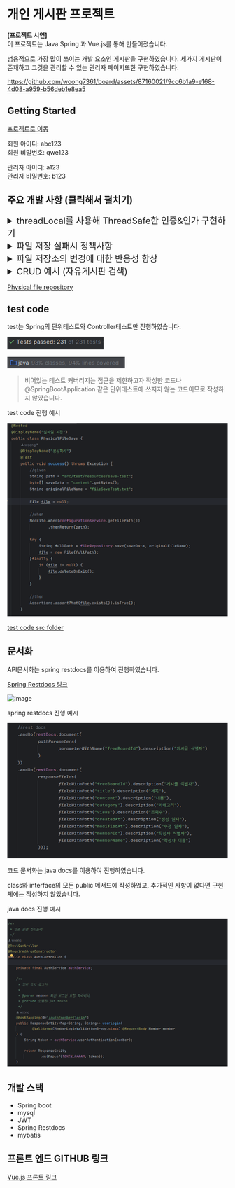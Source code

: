 
# 개인 게시판 프로젝트

**[프로젝트 시연]**  
이 프로젝트는 Java Spring 과 Vue.js를 통해 만들어졌습니다.

범용적으로 가장 많이 쓰이는 개발 요소인 게시판을 구현하였습니다. 
세가지 게시판이 존재하고 그것을 관리할 수 있는 관리자 페이지또한 구현하였습니다.

https://github.com/woong7361/board/assets/87160021/9cc6b1a9-e168-4d08-a959-b56deb1e8ea5


## Getting Started
<a href="http://15.165.133.6/" target="_blank">프로젝트로 이동</a>

회원 아이디: abc123   
회원 비밀번호: qwe123

관리자 아이디: a123  
관리자 비밀번호: b123

## 주요 개발 사항 (클릭해서 펼치기)

<details>
    <summary style="font-size: 20px"> threadLocal를 사용해 ThreadSafe한 인증&인가 구현하기</summary>

프레임워크 없이 인증 과정을 구현하다보니 Spring Security에서 영감을 얻어 ThreadLocal을 사용해  내가 필요한 부분까지 Security와 비슷하게 구현하게 되었다.

1. #### Thread Local을 사용하기 위해 wrapping 저장소인 AuthenticationHolder 생성과 인증 wrapper 객체 생성
   ```
    /**
     * 인증된 회원 보관소
     */
     public class AuthenticationHolder {
     private static final ThreadLocal<Principal> threadLocal = ThreadLocal.withInitial(() -> null);

       /**
        * 인증된 회원 주입
        *
        * @param principal 인증된 회원
        */
       public static void setPrincipal(Principal principal) {
           threadLocal.set(principal);
       }

       /**
        * 인증된 회원 가져오기
        *
        * @return 인증된 회원
        */
       public static Principal getPrincipal() {
           return threadLocal.get();
       }
   
      ...
   }
   ```
   
   - <a href="https://github.com/woong7361/board/blob/main/src/main/java/com/example/notice/auth/AuthenticationHolder.java" target="_blank">AuthenticationHolder - threadLocal Wrapping Class</a>
   - <a href="https://github.com/woong7361/board/blob/main/src/main/java/com/example/notice/auth/principal/Principal.java" target="_blank">Principal - Holder에 저장되는 인증 객체</a>
   
2. #### Thread Local이 Thread Safe를 확인하기 위해 Thread test 진행

   ```
   @DisplayName("로컬 스레드마다 다른 값 확인")
        @Test
        public void multiThread() throws Exception{
            //given
            ## 100개의 스레드풀
            ExecutorService executorService = Executors.newFixedThreadPool(100);

            ## 10000번의 작업 진행
            int threadCount = 10000; 
            CountDownLatch latch = new CountDownLatch(threadCount);

            List<Long> memberIds = new ArrayList<>();
            List<Long> results = new CopyOnWriteArrayList<>();

            //when
            for (long i = 0; i < threadCount; i++) {
                memberIds.add(i);

                Member member = Member.builder()
                        .memberId(i)
                        .build();
                Principal<Member> principal = new MemberPrincipal(member);

                executorService.submit(() -> {
                    try {
                        AuthenticationHolder.setPrincipal(principal);
                        Principal<Member> savedPrincipal = AuthenticationHolder.getPrincipal();
                        long savedMemberId = savedPrincipal.getAuthentication().getMemberId();

                        results.add(savedMemberId);
                    } finally {
                        latch.countDown();
                    }
                });
            }
            latch.await();

            //then
            memberIds.sort((t1, t2) -> (int) (t1 - t2));
            results.sort((t1, t2) -> (int) (t1 - t2));
            assertThat(memberIds).usingRecursiveComparison().isEqualTo(results);
        }
   ```
   - <a href="https://github.com/woong7361/board/blob/5ac16d321fcd836cf585a918006657608bbc8c0e/src/test/java/com/example/notice/auth/AuthenticationHolderTest.java#L60C1-L99C10" target="_blank">test code 링크</a>

3. #### intercepter와 JWT를 사용해 인증과 인가 구현
   인증 과정
   ```
    /**
     * JWT를 통해 인증 과정을 진행한다.
     * @apiNote token이 없다면 비회원으로, 있다면 회원으로 다음 interceptor로 진행한다.
     */
    @Override
    public boolean preHandle(HttpServletRequest request, HttpServletResponse response, Object handler) throws Exception {
        if (request.getMethod().equals(PathMethod.OPTIONS.name())) {
            return true;
        }

        String bearerToken = request.getHeader(AUTHORIZATION);

        AuthenticationHolder.clear();
        if (bearerToken == null) {
            setGuest();
        } else {
            setMember(bearerToken);
        }

        return true;
    }
   ```
   인가 과정
   ```
    /**
     * AuthenticationRole에 따라 인가 과정을 진행한다.
     */
    @Override
    public boolean preHandle(HttpServletRequest request, HttpServletResponse response, Object handler) throws Exception {
        if (request.getMethod().equals(PathMethod.OPTIONS.name())) {
            return true;
        }

        if (pathContainer.match(request.getRequestURI(), PathMethod.valueOf(request.getMethod()), AuthenticationHolder.getRole())) {
            return true;
        }
        throw new AuthorizationException(ErrorMessageConstant.AUTHORIZATION_EXCEPTION_MESSAGE);
    }
   ```
    - <a href="https://github.com/woong7361/board/blob/main/src/main/java/com/example/notice/auth/filter/JwtTokenInterceptor.java" target="_blank">인증 Interceptor Class</a>
    - <a href="https://github.com/woong7361/board/blob/main/src/main/java/com/example/notice/auth/filter/AuthorizationInterceptor.java" target="_blank">인가 Interceptor Class</a>

4. #### urlPattern, HttpMethod, Role을 갖춘 pathContainer 구현 (인가 과정중에 사용)
   ```
    /**
     * 요청 경로를 관리하는 경로 저장소
     */
    public class PathContainer {
        private final PathMatcher pathMatcher = new AntPathMatcher();
        private final List<PathWithRole> includePathPattern = new ArrayList<>();
        private final List<PathWithRole> excludePathPattern = new ArrayList<>();
    
        /**
         * 경로 저장소에 경로를 추가한다
         * @param pathPattern 요청 경로
         * @param pathMethod 요청 메서드
         * @param role 권한
         */
        public void includePathPattern(String pathPattern, PathMethod pathMethod, AuthorizationRole role) {
            this.includePathPattern.add(new PathWithRole(pathPattern, pathMethod, role));
        }
    
        /**
         * 경로 저장소에 경로를 제외한다.
         * @param pathPattern 요청 경로
         * @param pathMethod 요청 메서드
         * @param role 권한
         */
        public void excludePathPattern(String pathPattern, PathMethod pathMethod, AuthorizationRole role) {
            this.excludePathPattern.add(new PathWithRole(pathPattern, pathMethod, role));
        }
    
        /**
         * 요청 경로가 저장된 경로에 해당하는지 판별한다.
         * @param targetPath 요청 경로
         * @param pathMethod 요청 메서드
         * @param role 권한
         * @return 판별 결과
         */
        public Boolean match(String targetPath, PathMethod pathMethod, AuthorizationRole role) {
            ...
        }
        ...
    }
   ```
   - <a href="https://github.com/woong7361/board/blob/main/src/main/java/com/example/notice/auth/path/PathContainer.java" target="_blank">pathContainer class</a>

5. #### 기존 interceptor와의 통일성을 고려해 WebConfig 에서 pattern 추가
   ```
   @Configuration
   @RequiredArgsConstructor
   public class WebConfig implements WebMvcConfigurer {
    
    @Override
    public void addInterceptors(InterceptorRegistry registry) {

       ...

        registry.addInterceptor(authorizationInterceptor)
                .addPathPatterns("/api/**");

        setInterceptorPatterns(authorizationInterceptor);
    }

    private void setInterceptorPatterns(AuthorizationInterceptor authorizationInterceptor) {
        authorizationInterceptor.includePathPatterns("/api/**", PathMethod.ANY, AuthorizationRole.MEMBER);

        authorizationInterceptor.includePathPatterns("/api/**", PathMethod.ANY, AuthorizationRole.GUEST);

        authorizationInterceptor.excludePathPatterns("/api/boards/free", PathMethod.POST, AuthorizationRole.GUEST);
        authorizationInterceptor.excludePathPatterns("/api/boards/free", PathMethod.PUT, AuthorizationRole.GUEST);
   
       ...

    }
   
   ...
   }
   ```
   - <a href="https://github.com/woong7361/board/blob/07ffefaeca7192eb97c6ea21774cda8d62fe870a/src/main/java/com/example/notice/config/WebConfig.java#L53C1-L80C6" target="_blank">WebConfig Class</a>

6. #### 파라미터 주입을 사용하기 위해 HandlerMethodArgumentResolver 구현체 작성
    ```
    /**
     * AuthenticationHolder 에서 인증객체를 가져오는 역할을 한다.
     */
    @Component
    public class AuthenticationHolderResolveHandler implements HandlerMethodArgumentResolver {
    
        /**
         * parameter가 Principal.class 인지 AND @Annotation이 AuthenticationPrincipal.class 인지
         * @param parameter method Argument parameter
         * @return 파라미터를 지원하는지
         */
        @Override
        public boolean supportsParameter(MethodParameter parameter) {
            return isSupportAnnotationClass(parameter) & isSupportParameterType(parameter);
        }
    
        /**
         * Authentication Holder에서 인증된 회원 객체를 꺼내준다.
         * @return 인증된 회원 객체
         */
        @Override
        public Object resolveArgument(MethodParameter parameter, ModelAndViewContainer mavContainer, NativeWebRequest webRequest, WebDataBinderFactory binderFactory) throws Exception {
            Principal principal = AuthenticationHolder.getPrincipal();
            if (principal == null) {
                throw new AuthenticationException();
            }
    
            return principal;
        }
    
        ...
    
    }

    ```
    - <a href="https://github.com/woong7361/board/blob/main/src/main/java/com/example/notice/auth/resolvehandler/AuthenticationHolderResolveHandler.java" target="_blank">Resolve Handler</a>
    - <a href="https://github.com/woong7361/board/blob/main/src/main/java/com/example/notice/auth/resolvehandler/AuthenticationPrincipal.java" target="_blank">Annotation</a>
    

</details>

<details>
    <summary style="font-size: 20px"> 파일 저장 실패시 정책사항 </summary>

> Disk 오류 또는 다른 사항들에 파일 저장이 실패했을때(일부라도) 의해 내가 작성한 모든 사항이 'Rollback' 된다는 사항이 사용자 입장에서 
> 받아들이기 힘들다고 생각하여 파일 저장이 일부 실패하여도 transaction은 정상적으로 진행되도록 결정하였다.  

- 결과화면
![file_save.png](assets%2Ffile_save.png)

Checked Exception은 Transaction Rollback을 일으키지 않는 성질을 이용하여 file save에 실패할경우 throw와 catch를 통해 정책을 수행한다. 

   - throw 부분
   ```
   @Override
    public String save(byte[] bytes, String originalFileName) throws FileSaveCheckedException {
        String fullPath = configurationService.getFilePath() + "/" + getNewFilename(getExtension(originalFileName));

        try (OutputStream outputStream = new FileOutputStream(fullPath))
        {
            outputStream.write(bytes);
        } catch (IOException e) {
            log.info("file save failed  fileName: {},  stackTrace{}", originalFileName, e);
            
            **error가 발생하면 checked Exception으로 먹어준다**
            throw new FileSaveCheckedException(e.getMessage());
        }

        return fullPath;
    }
   ```
   - catch 부분
   ```
       @Transactional
    @Override
    public SuccessesAndFails<String> saveFiles(List<MultipartFile> multipartFiles, Long freeBoardId) {
        SuccessesAndFails<String> results = SuccessesAndFails.emptyList();

        for (MultipartFile multipartFile : multipartFiles) {
            try {
                fileUtil.checkAllowFileExtension(multipartFile);
                AttachmentFile attachmentFile = saveFile(multipartFile, freeBoardId);
                
                **성공사례 저장**
                results.addSuccess(attachmentFile.getOriginalName());
            } catch (FileSaveCheckedException e) {
                String originalFilename = multipartFile.getOriginalFilename();
               
                **실패사례 저장**
                results.addFail(multipartFile.getOriginalFilename());
            }
        }

        return results;
    }
   ```

<a href="https://github.com/woong7361/board/blob/main/src/main/java/com/example/notice/files/DiskFileRepository.java" target="_blank">Physical file repository</a>

<a href="https://github.com/woong7361/board/blob/022ab9e11ec150085f93acfe5aea11ba53b44668/src/main/java/com/example/notice/service/FileServiceImpl.java#L52C1-L71C6" target="_blank">파일 저장 로직</a>

</details>

<details>
    <summary style="font-size: 20px"> 파일 저장소의 변경에 대한 반응성 향상 </summary>

실제 파일의 저장 위치가 달라짐에 대응하기 위하여(local storage, cloud storage, NAS 등...) byte를 저장할 physicalFileStorage와 metadata를 저장할 repository를 분리하고
interface를 통해 변경에 열려있도록 작성하였다.

파일 byte 저장소
    
   ```
   /**
    * 물리적 파일 저장소
    */
   public interface PhysicalFileRepository {
   
       /**
        * 파일 저장
        *
        * @param bytes 파일 bytes
        * @param originalFileName 파일 원본 이름
        * @return 저장된 파일 경로
        */
       String save(byte[] bytes, String originalFileName) throws FileSaveCheckedException;
   
       /**
        * 파일 삭제
        * 파일을 바로 삭제하지는 않고 로그를 남긴다.
        *
        * @param fileId 파일 식별자
        */
       void delete(Long fileId);
   
       /**
        * 물리적 파일을 조회
        *
        * @param 파일 경로
        * @return 물리적 파일
        */
       File getFile(String path);
   }
   ```
</details>

<details>
    <summary style="font-size: 20px"> CRUD 예시 (자유게시판 검색)</summary>

Controller
    
    ```
    /**
     * 자유게시판 게시글 리스트 조회/검색
     *
     * @param freeBoardSearchDTO 게시글 검색 파라미터
     * @param pageRequest 페이지네이션 요청 파라미터
     * @return 게시글 페이지 정보
     */
    @GetMapping("/api/boards/free")
    public ResponseEntity<PageResponse<FreeBoard>> getFreeBoards(
            @ModelAttribute FreeBoardSearchDTO freeBoardSearchDTO,
            @Valid @ModelAttribute PageRequest pageRequest
    ) {
        PageResponse<FreeBoard> boards = freeBoardService.getBoardsBySearchParams(freeBoardSearchDTO, pageRequest);

        return ResponseEntity.ok(boards);
    }

    ```

Service
    
    ```
    @Override
    public PageResponse<FreeBoard> getBoardsBySearchParams(FreeBoardSearchDTO freeBoardSearchDTO, PageRequest pageRequest) {
        Integer totalCount = freeBoardRepository.getTotalCountBySearchParam(freeBoardSearchDTO);
        List<FreeBoard> boards = freeBoardRepository.findBoardsBySearchParam(freeBoardSearchDTO, pageRequest);

        return new PageResponse<>(boards, pageRequest, totalCount);
    }
    ```

Repository (mybatis 사용)
    
    ```
    /**
     * 자유게시판 게시글 검색
     *
     * @param freeBoardSearchDTO 게시글 검색 조건 파라미터
     * @param pageRequest 게시글 페이지네이션 파라미터
     * @return 검색 결과
     */
    List<FreeBoard> findBoardsBySearchParam(@Param("search") FreeBoardSearchDTO freeBoardSearchDTO, @Param("page") PageRequest pageRequest);

    /**
     * 검색 조건에 맞는 게시글 총 개수 조회
     *
     * @param freeBoardSearchDTO 게시글 검색 조건 파라미터
     * @return 검색된 게시글 총 개수
     */
    Integer getTotalCountBySearchParam(@Param("search") FreeBoardSearchDTO freeBoardSearchDTO);
    ```
    
</details>

<a href="https://github.com/woong7361/board/blob/main/src/main/java/com/example/notice/files/PhysicalFileRepository.java" target="_blank">Physical file repository</a>


## test code
test는 Spring의 단위테스트와 Controller테스트만 진행하였습니다.


![test_count.png](assets%2Ftest_count.png)

![test coverage.png](assets%2Ftest%20coverage.png)

> 비어있는 테스트 커버리지는 접근을 제한하고자 작성한 코드나 @SpringBootApplication 같은
단위테스트에 쓰지지 않는 코드이므로 작성하지 않았습니다.


test code 진행 예시

![test_example.png](assets%2Ftest_example.png)

<a href="https://github.com/woong7361/board/tree/main/src/test/java/com/example/notice" target="_blank">test code src folder</a>


## 문서화
API문서화는 spring restdocs를 이용하여 진행하였습니다.

<a href="http://15.165.133.6:8888/docs/index.html" target="_blank">Spring Restdocs 링크</a>

![image](https://github.com/woong7361/board/assets/87160021/ec7f1ed9-9303-4814-a109-0d4aa0c5f6fe)


spring restdocs 진행 예시

![restdocs.png](assets%2Frestdocs.png)

</details>

코드 문서화는 java docs를 이용하여 진행하였습니다.

class와 interface의 모든 public 메서드에 작성하였고, 추가적인 사항이 없다면 구현체에는 작성하지 않았습니다.


java docs 진행 예시

![java_docs_example.png](assets%2Fjava_docs_example.png)



## 개발 스택
- Spring boot
- mysql
- JWT
- Spring Restdocs
- mybatis


## 프론트 엔드 GITHUB 링크
<a href="https://github.com/woong7361/board_front" target="_blank">Vue.js 프론트 링크</a>

